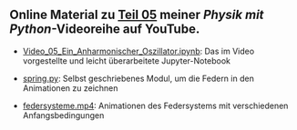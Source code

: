 ## Online Material zu [Teil 05](https://youtu.be/pk_QrwZkoKw) meiner *Physik mit Python*-Videoreihe auf YouTube.

- [Video_05_Ein_Anharmonischer_Oszillator.ipynb](Video_05_Ein_Anharmonischer_Oszillator.ipynb): Das im Video vorgestellte und leicht überarbeitete Jupyter-Notebook

- [spring.py](spring.py): Selbst geschriebenes Modul, um die Federn in den Animationen zu zeichnen

- [federsysteme.mp4](federsysteme.mp4): Animationen des Federsystems mit verschiedenen Anfangsbedingungen
